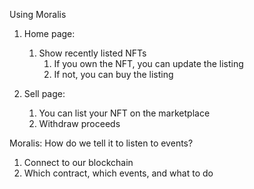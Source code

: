 Using Moralis

1. Home page:
    1. Show recently listed NFTs
        1. If you own the NFT, you can update the listing
        2. If not, you can buy the listing

2. Sell page:
    1. You can list your NFT on the marketplace
    2. Withdraw proceeds



Moralis: How do we tell it to listen to events?
1. Connect to our blockchain
2. Which contract, which events, and what to do 